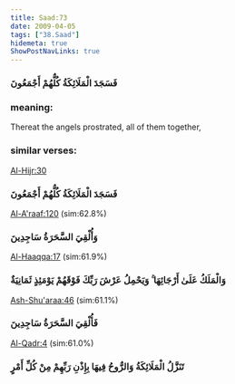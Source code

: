 ```yaml
---
title: Saad:73
date: 2009-04-05
tags: ["38.Saad"]
hidemeta: true 
ShowPostNavLinks: true 
---
```

### فَسَجَدَ الْمَلَائِكَةُ كُلُّهُمْ أَجْمَعُونَ
### meaning: 
Thereat the angels prostrated, all of them together,
### similar verses: 

[Al-Hijr:30](/15/30)

### فَسَجَدَ الْمَلَائِكَةُ كُلُّهُمْ أَجْمَعُونَ

[Al-A'raaf:120](/7/120) (sim:62.8%)

### وَأُلْقِيَ السَّحَرَةُ سَاجِدِينَ

[Al-Haaqqa:17](/69/17) (sim:61.9%)

### وَالْمَلَكُ عَلَىٰ أَرْجَائِهَا ۚ وَيَحْمِلُ عَرْشَ رَبِّكَ فَوْقَهُمْ يَوْمَئِذٍ ثَمَانِيَةٌ

[Ash-Shu'araa:46](/26/46) (sim:61.1%)

### فَأُلْقِيَ السَّحَرَةُ سَاجِدِينَ

[Al-Qadr:4](/97/4) (sim:61.0%)

### تَنَزَّلُ الْمَلَائِكَةُ وَالرُّوحُ فِيهَا بِإِذْنِ رَبِّهِمْ مِنْ كُلِّ أَمْرٍ
